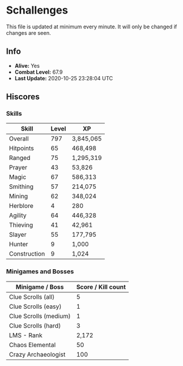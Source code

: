 # Schallenges

This file is updated at minimum every minute. It will only be changed if changes are seen.

## Info

 - **Alive:** Yes
 - **Combat Level:** 67.9
 - **Last Update:** 2020-10-25 23:28:04 UTC

## Hiscores

### Skills

| Skill | Level | XP |
|--|--|--|
| Overall | 797 | 3,845,065 |
| Hitpoints | 65 | 468,498 |
| Ranged | 75 | 1,295,319 |
| Prayer | 43 | 53,826 |
| Magic | 67 | 586,313 |
| Smithing | 57 | 214,075 |
| Mining | 62 | 348,024 |
| Herblore | 4 | 280 |
| Agility | 64 | 446,328 |
| Thieving | 41 | 42,961 |
| Slayer | 55 | 177,795 |
| Hunter | 9 | 1,000 |
| Construction | 9 | 1,024 |

### Minigames and Bosses

| Minigame / Boss | Score / Kill count |
|--|--|
| Clue Scrolls (all) | 5 |
| Clue Scrolls (easy) | 1 |
| Clue Scrolls (medium) | 1 |
| Clue Scrolls (hard) | 3 |
| LMS - Rank | 2,172 |
| Chaos Elemental | 50 |
| Crazy Archaeologist | 100 |
